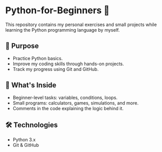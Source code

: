 # Python-for-Beginners 🐍

This repository contains my personal exercises and small projects while learning the Python programming language by myself.

## 🎯 Purpose
- Practice Python basics.
- Improve my coding skills through hands-on projects.
- Track my progress using Git and GitHub.

## 🧠 What's Inside
- Beginner-level tasks: variables, conditions, loops.
- Small programs: calculators, games, simulations, and more.
- Comments in the code explaining the logic behind it.

## 🛠️ Technologies
- Python 3.x
- Git & GitHub


